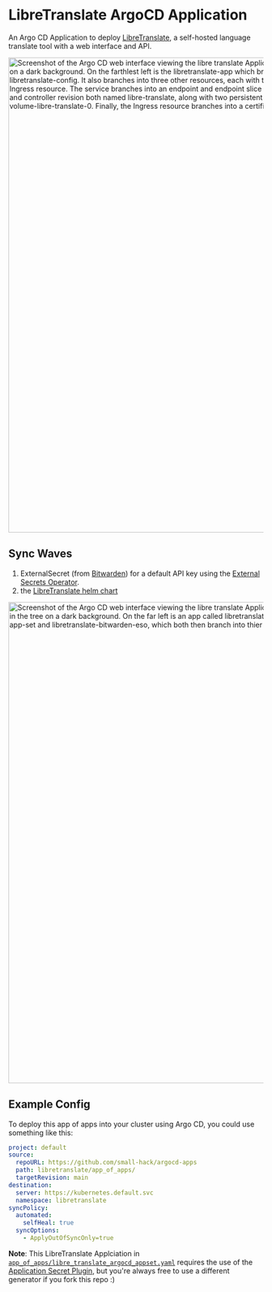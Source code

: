# LibreTranslate ArgoCD Application

An Argo CD Application to deploy [LibreTranslate](https://libretranslate.com/), a self-hosted language translate tool with a web interface and API.

<img width="936" alt="Screenshot of the Argo CD web interface viewing the libre translate Application in tree mode using a light purple for the nodes in the tree on a dark background. On the farthlest left is the libretranslate-app which branches into two config maps: libretranslate-app-settings and libretranslate-config. It also branches into three other resources, each with their own branches as well: a Service, a StatefulSet, and an Ingress resource. The service branches into an endpoint and endpoint slice both named libre-translate. The StatefulSet branches into a pod and controller revision both named libre-translate, along with two persistent volume claims: db-volumne-libre-translate-1 and models-volume-libre-translate-0. Finally, the Ingress resource branches into a certificate." src="https://github.com/user-attachments/assets/70cc771a-124c-43c2-8472-6a2de88bf60d">

## Sync Waves

1. ExternalSecret (from [Bitwarden](https://github.com/small-hack/bitwarden-eso-provider/)) for a default API key using the [External Secrets Operator](https://external-secrets.io).
2. the [LibreTranslate helm chart](https://github.com/small-hack/libretranslate-helm-chart)

<img width="948" alt="Screenshot of the Argo CD web interface viewing the libre translate Application (app of apps) in tree mode using a light purple for the nodes in the tree on a dark background. On the far left is an app called libretranslate that branches into two other Application Sets: libretranslate-app-set and libretranslate-bitwarden-eso, which both then branch into thier respective Argo CD applications." src="https://github.com/user-attachments/assets/78bb551d-c90f-4d56-b229-2a0e7a98d7aa">

## Example Config

To deploy this app of apps into your cluster using Argo CD, you could use something like this:

```yaml
project: default
source:
  repoURL: https://github.com/small-hack/argocd-apps
  path: libretranslate/app_of_apps/
  targetRevision: main
destination:
  server: https://kubernetes.default.svc
  namespace: libretranslate
syncPolicy:
  automated:
    selfHeal: true
  syncOptions:
    - ApplyOutOfSyncOnly=true
```

**Note**: This LibreTranslate Applciation in [`app_of_apps/libre_translate_argocd_appset.yaml`](./app_of_apps/libre_translate_argocd_appset.yaml) requires the use of the [Application Secret Plugin](https://github.com/small-hack/appset-secret-plugin), but you're always free to use a different generator if you fork this repo :)
